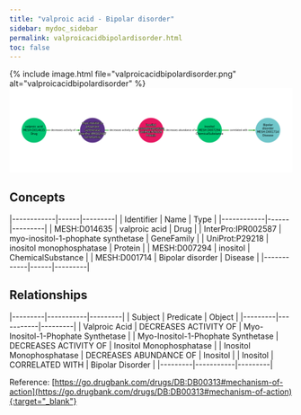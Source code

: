 ```yaml
---
title: "valproic acid - Bipolar disorder"
sidebar: mydoc_sidebar
permalink: valproicacidbipolardisorder.html
toc: false 
---
```


{% include image.html file="valproicacidbipolardisorder.png" alt="valproicacidbipolardisorder" %}![Path Visualization](/images/valproicacidbipolardisorder.png)

## Concepts

|------------|------|---------|
| Identifier | Name | Type    |
|------------|------|---------|
| MESH:D014635 | valproic acid | Drug |
| InterPro:IPR002587 | myo-inositol-1-phophate synthetase | GeneFamily |
| UniProt:P29218 | inositol monophosphatase | Protein |
| MESH:D007294 | inositol | ChemicalSubstance |
| MESH:D001714 | Bipolar disorder | Disease |
|------------|------|---------|

## Relationships

|---------|-----------|---------|
| Subject | Predicate | Object  |
|---------|-----------|---------|
| Valproic Acid | DECREASES ACTIVITY OF | Myo-Inositol-1-Phophate Synthetase |
| Myo-Inositol-1-Phophate Synthetase | DECREASES ACTIVITY OF | Inositol Monophosphatase |
| Inositol Monophosphatase | DECREASES ABUNDANCE OF | Inositol |
| Inositol | CORRELATED WITH | Bipolar Disorder |
|---------|-----------|---------|

Reference: [https://go.drugbank.com/drugs/DB:DB00313#mechanism-of-action](https://go.drugbank.com/drugs/DB:DB00313#mechanism-of-action){:target="_blank"}